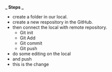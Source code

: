 **_ Steps _**

- create a folder in our local.
- create a new respository in the GitHub.
- then connect the local with remote repository.
  - Git init
  - Git Add
  - Git commit
  - Git push
- do some editing on the local
- and push
- this is the change

